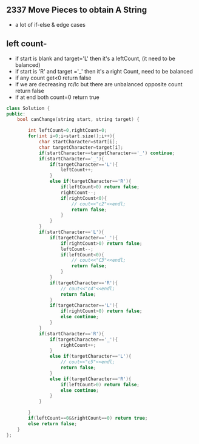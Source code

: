 ## 2337 Move Pieces to obtain A String
- a lot of if-else & edge cases
## left count-
- if start is blank and target='L' then it's a leftCount, (it need to be balanced)
- if start is 'R' and target ='_' then it's a right Count, need to be balanced
- if any count get<0 return false
- if we are decreasing rc/lc but there are unbalanced opposite count return false
- if at end both count=0 return true
```cpp
class Solution {
public:
    bool canChange(string start, string target) {

        int leftCount=0,rightCount=0;
        for(int i=0;i<start.size();i++){
            char startCharacter=start[i];
            char targetCharacter=target[i];
            if(startCharacter==targetCharacter=='_') continue;
            if(startCharacter=='_'){
                if(targetCharacter=='L'){
                    leftCount++;
                }
                else if(targetCharacter=='R'){
                    if(leftCount>0) return false;
                    rightCount--;
                    if(rightCount<0){
                        // cout<<"c2"<<endl;
                        return false;
                    }
                }
            }
            if(startCharacter=='L'){
                if(targetCharacter=='_'){
                    if(rightCount>0) return false;
                    leftCount--;
                    if(leftCount<0){
                        // cout<<"C3"<<endl;
                        return false;
                    }
                }
                if(targetCharacter=='R'){
                    // cout<<"c4"<<endl;
                    return false;
                }
                if(targetCharacter=='L'){
                    if(rightCount>0) return false;
                    else continue;
                }
            }
            if(startCharacter=='R'){
                if(targetCharacter=='_'){
                    rightCount++;
                }
                else if(targetCharacter=='L'){
                    // cout<<"c5"<<endl;
                    return false;
                }
                else if(targetCharacter=='R'){
                    if(leftCount>0) return false;
                    else continue;
                }
            }

        }
        if(leftCount==0&&rightCount==0) return true;
        else return false;
    }
};
```